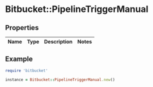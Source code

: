 # Bitbucket::PipelineTriggerManual

## Properties

| Name | Type | Description | Notes |
| ---- | ---- | ----------- | ----- |

## Example

```ruby
require 'bitbucket'

instance = Bitbucket::PipelineTriggerManual.new()
```

